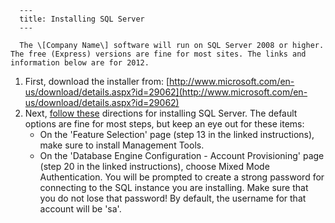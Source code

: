 
      ---
      title: Installing SQL Server
      ---

      The \[Company Name\] software will run on SQL Server 2008 or higher. The free (Express) versions are fine for most sites. The links and information below are for 2012.

1.  First, download the installer from: [http://www.microsoft.com/en-us/download/details.aspx?id=29062](http://www.microsoft.com/en-us/download/details.aspx?id=29062)
2.  Next, [follow these](http://msdn.microsoft.com/en-us/library/ms143219(v=sql.110).aspx) directions for installing SQL Server. The default options are fine for most steps, but keep an eye out for these items:
    *   On the 'Feature Selection' page (step 13 in the linked instructions), make sure to install Management Tools.
    *   On the 'Database Engine Configuration - Account Provisioning' page (step 20 in the linked instructions), choose Mixed Mode Authentication. You will be prompted to create a strong password for connecting to the SQL instance you are installing. Make sure that you do not lose that password! By default, the username for that account will be 'sa'.
      